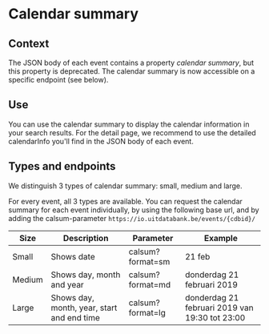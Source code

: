 ---
---

# Calendar summary
## Context
The JSON body of each event contains a property _calendar summary_, but this property is deprecated. The calendar summary is now accessible on a specific endpoint (see below).

## Use
You can use the calendar summary to display the calendar information in your search results. For the detail page, we recommend to use the detailed calendarInfo you'll find in the JSON body of each event.
  
## Types and endpoints 

We distinguish 3 types of calendar summary: small, medium and large. 

For every event, all 3 types are available. You can request the calendar summary for each event individually, by using the following base url, and by adding the calsum-parameter
```https://io.uitdatabank.be/events/{cdbid}/```

| Size | Description | Parameter | Example | 
| --- | --- | --- | --- | 
| Small | Shows date | calsum?format=sm | 21 feb | 
| Medium | Shows day, month and year | calsum?format=md | donderdag 21 februari 2019 |
| Large | Shows day, month, year, start and end time  | calsum?format=lg | donderdag 21 februari 2019 van 19:30 tot 23:00 |
